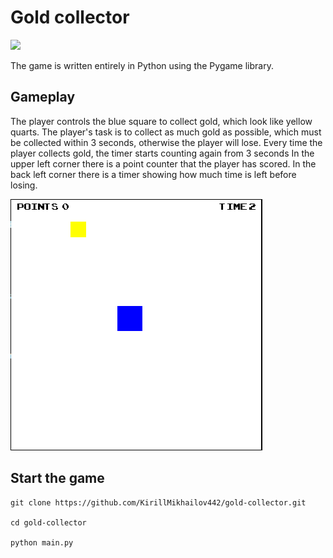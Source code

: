 # Gold collector

![](./assets/images/icon.ico)

The game is written entirely in Python using the Pygame library.


## Gameplay
The player controls the blue square to collect gold, which look like yellow quarts.
The player's task is to collect as much gold as possible, which must be collected within 3 seconds, otherwise the player will lose. Every time the player collects gold, the timer starts counting again from 3 seconds
In the upper left corner there is a point counter that the player has scored. In the back left corner there is a timer showing how much time is left before losing.

![](./assets/images/game.png)


## Start the game
```
git clone https://github.com/KirillMikhailov442/gold-collector.git

cd gold-collector

python main.py
```

